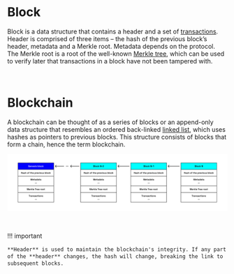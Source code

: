 # Block

Block is a data structure that contains a header and a set of [transactions](./transaction.md). Header is comprised of three items – the hash of the previous block’s header, metadata and a Merkle root. Metadata depends on the protocol. The Merkle root is a root of the well-known [Merkle tree](https://en.wikipedia.org/wiki/Merkle_tree), which can be used to verify later that transactions in a block have not been tampered with.

<br>

# Blockchain

A blockchain can be thought of as a series of blocks or an append-only data structure that resembles an ordered back-linked [linked list](https://en.wikipedia.org/wiki/Linked_list), which uses hashes as pointers to previous blocks. This structure consists of blocks that form a chain, hence the term blockchain.

![Blockchain](../../images/blockchain.png)

<br>

!!! important

    **Header** is used to maintain the blockchain's integrity. If any part of the **header** changes, the hash will change, breaking the link to subsequent blocks.
